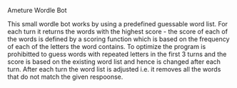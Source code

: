 Ameture Wordle Bot

This small wordle bot works by using a predefined guessable word list. For each turn it returns the words with the highest score - the score of each of the words is defined by a scoring function which is based on the frequency of each of the letters the word contains. To optimize the program is prohibitted to guess words with repeated letters in the first 3 turns and the score is based on the existing word list and hence is changed after each turn. After each turn the word list is adjusted i.e. it removes all the words that do not match the given respoonse.
